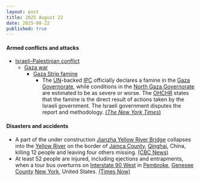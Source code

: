 ```yaml
---
layout: post
title: 2025 August 22
date: 2025-08-22
published: true
---
```



#### Armed conflicts and attacks

* [Israeli-Palestinian conflict](https://en.wikipedia.org/wiki/Israeli-Palestinian_conflict "Israeli-Palestinian conflict")
  * [Gaza war](https://en.wikipedia.org/wiki/Gaza_war "Gaza war")
    * [Gaza Strip famine](https://en.wikipedia.org/wiki/Gaza_Strip_famine "Gaza Strip famine")
      * The [UN](https://en.wikipedia.org/wiki/United_Nations "United Nations")-backed [IPC](https://en.wikipedia.org/wiki/Integrated_Food_Security_Phase_Classification "Integrated Food Security Phase Classification") officially declares a famine in the [Gaza Governorate](https://en.wikipedia.org/wiki/Gaza_Governorate "Gaza Governorate"), while conditions in the [North Gaza Governorate](https://en.wikipedia.org/wiki/North_Gaza_Governorate "North Gaza Governorate") are estimated to be as severe or worse. The [OHCHR](https://en.wikipedia.org/wiki/OHCHR "OHCHR") states that the famine is the direct result of actions taken by the Israeli government. The Israeli government disputes the report and methodology. [(*The New York Times*)](https://www.nytimes.com/2025/08/22/world/middleeast/famine-gaza-city-israel.html)

#### Disasters and accidents

* A part of the under construction [Jianzha Yellow River Bridge](https://en.wikipedia.org/wiki/Jianzha_Yellow_River_Bridge "Jianzha Yellow River Bridge") collapses into the [Yellow River](https://en.wikipedia.org/wiki/Yellow_River "Yellow River") on the border of [Jainca County](https://en.wikipedia.org/wiki/Jainca_County "Jainca County"), [Qinghai](https://en.wikipedia.org/wiki/Qinghai "Qinghai"), China, killing 12 people and leaving four others missing. [(CBC News)](https://www.cbsnews.com/news/china-bridge-collapse-yellow-river-video-state-media-say-6-deaths/)
* At least 52 people are injured, including ejections and entrapments, when a tour bus overturns on [Interstate 90 West](https://en.wikipedia.org/wiki/Interstate_90_in_New_York "Interstate 90 in New York") in [Pembroke](https://en.wikipedia.org/wiki/Pembroke%2C_New_York "Pembroke, New York"), [Genesee County](https://en.wikipedia.org/wiki/Genesee_County%2C_New_York "Genesee County, New York") [New York](https://en.wikipedia.org/wiki/New_York_%28state%29 "New York (state)"), United States. [(Times Now)](https://www.timesnownews.com/world/us/us-news/genesee-county-mass-casualty-incident-52-hurt-after-tour-bus-crashes-on-i-90-w-in-pembroke-new-york-article-152508778)
